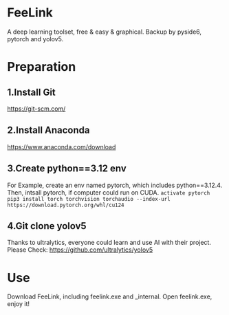 # FeeLink 
 
A deep learning toolset, free &amp; easy &amp; graphical.
Backup by pyside6, pytorch and yolov5.
 
 
 
# Preparation 
 
## 1.Install Git 
https://git-scm.com/
## 2.Install Anaconda 
https://www.anaconda.com/download
## 3.Create python==3.12 env 
For Example, create an env named pytorch, which includes python==3.12.4.
Then, intsall pytorch, if computer could run on CUDA.
`activate pytorch
pip3 install torch torchvision torchaudio --index-url https://download.pytorch.org/whl/cu124`
## 4.Git clone yolov5 
Thanks to ultralytics, everyone could learn and use AI with their project. Please Check:
https://github.com/ultralytics/yolov5 
 
 
 
# Use 
Download FeeLink, including feelink.exe and _internal. 
Open feelink.exe, enjoy it!
